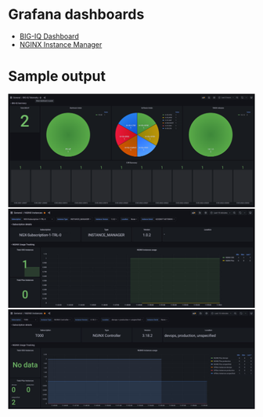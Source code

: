 # Grafana dashboards

- [BIG-IQ Dashboard](/contrib/grafana/F5TT-BIGIQ.json)
- [NGINX Instance Manager](/contrib/grafana/F5TT-NginxInstanceManager.json)

# Sample output

<img src="/contrib/grafana/grafana-bigiq.jpg"/>

<img src="/contrib/grafana/grafana-nim.jpg"/>

<img src="/contrib/grafana/grafana-nc.jpg"/>
